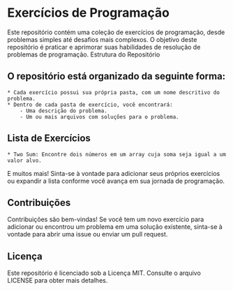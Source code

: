 # **Exercícios de Programação**

Este repositório contém uma coleção de exercícios de programação, desde problemas simples até desafios mais complexos. O objetivo deste repositório é praticar e aprimorar suas habilidades de resolução de problemas de programação.
Estrutura do Repositório

## O repositório está organizado da seguinte forma:

    * Cada exercício possui sua própria pasta, com um nome descritivo do problema.
    * Dentro de cada pasta de exercício, você encontrará:
        - Uma descrição do problema.
        - Um ou mais arquivos com soluções para o problema.

## Lista de Exercícios

    * Two Sum: Encontre dois números em um array cuja soma seja igual a um valor alvo.

E muitos mais! Sinta-se à vontade para adicionar seus próprios exercícios ou expandir a lista conforme você avança em sua jornada de programação.

## Contribuições

Contribuições são bem-vindas! Se você tem um novo exercício para adicionar ou encontrou um problema em uma solução existente, sinta-se à vontade para abrir uma issue ou enviar um pull request.

## Licença

Este repositório é licenciado sob a Licença MIT. Consulte o arquivo LICENSE para obter mais detalhes.